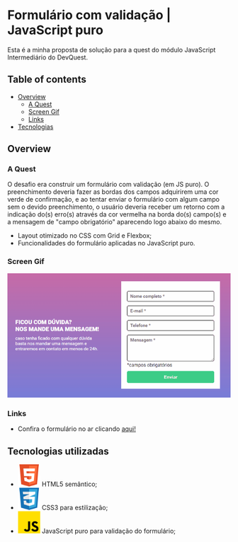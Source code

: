 # Formulário com validação | JavaScript puro

Esta é a minha proposta de solução para a quest do módulo JavaScript Intermediário do DevQuest.

## Table of contents

- [Overview](#overview)
  - [A Quest](#a-quest)
  - [Screen Gif](#screen-gif)
  - [Links](#links)
- [Tecnologias](#tecnologias-utilizadas)

## Overview

###  A Quest

O desafio era construir um formulário com validação (em JS puro). O preenchimento deveria fazer as bordas dos campos adquirirem uma cor verde de confirmação, e ao tentar enviar o formulário com algum campo sem o devido preenchimento, o usuário deveria receber um retorno com a indicação do(s) erro(s) através da cor vermelha na borda do(s) campo(s) e a mensagem de "campo obrigatório" aparecendo logo abaixo do mesmo.

- Layout otimizado no CSS com Grid e Flexbox;
- Funcionalidades do formulário aplicadas no JavaScript puro.

### Screen Gif

<img src="./assets/img/screen gif.gif" alt="Captura de tela com demonstração de funcionalidade" />

### Links

- Confira o formulário no ar clicando [aqui!](https://guihcastro.github.io/Formulario-Com-Validacao-JS-Puro/)

## Tecnologias utilizadas

- <img src="./assets/img/trofeu.png" alt="HTML5 Icon" width="50px"/> HTML5 semântico;
- <img src="./assets/img/social.png" alt="CSS3 Icon" width="50px"/> CSS3 para estilização;
- <img src="./assets/img/js.png" alt="JavaScript Icon" width="50px"/> JavaScript puro para validação do formulário;
